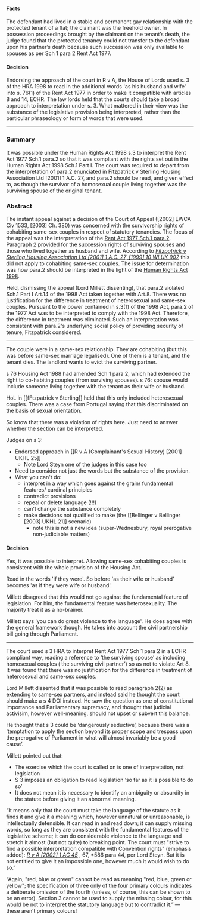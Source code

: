 #### Facts

The defendant had lived in a stable and permanent gay relationship with the protected tenant of a flat; the claimant was the freehold owner. In possession proceedings brought by the claimant on the tenant’s death, the judge found that the protected tenancy could not transfer to the defendant upon his partner’s death because such succession was only available to spouses as per Sch 1 para 2 Rent Act 1977.

#### Decision

Endorsing the approach of the court in R v A, the House of Lords used s. 3 of the HRA 1998 to read in the additional words 'as his husband and wife' into s. 76(1) of the Rent Act 1977 in order to make it compatible with articles 8 and 14, ECHR. The law lords held that the courts should take a broad approach to interpretation under s. 3. What mattered in their view was the substance of the legislative provision being interpreted, rather than the particular phraseology or form of words that were used.

---

### Summary

It was possible under the Human Rights Act 1998 s.3 to interpret the Rent Act 1977 Sch.1 para.2 so that it was compliant with the rights set out in the Human Rights Act 1998 Sch.1 Part I. The court was required to depart from the interpretation of para.2 enunciated in Fitzpatrick v Sterling Housing Association Ltd [2001] 1 A.C. 27, and para.2 should be read, and given effect to, as though the survivor of a homosexual couple living together was the surviving spouse of the original tenant.

### Abstract

The instant appeal against a decision of the Court of Appeal ([2002] EWCA Civ 1533, [2003] Ch. 380) was concerned with the survivorship rights of cohabiting same-sex couples in respect of statutory tenancies. The focus of the appeal was the interpretation of the [Rent Act 1977 Sch.1 para.2](https://uk.westlaw.com/Document/I9A1F9EC0E44911DA8D70A0E70A78ED65/View/FullText.html?originationContext=document&transitionType=DocumentItem&ppcid=5f359efe70414b439c52fecc96f2b222&contextData=(sc.Default)). Paragraph 2 provided for the succession rights of surviving spouses and those who lived together as husband and wife. According to _[Fitzpatrick v Sterling Housing Association Ltd [2001] 1 A.C. 27, [1999] 10 WLUK 902](https://uk.westlaw.com/Document/IA78D8C60E42711DA8FC2A0F0355337E9/View/FullText.html?originationContext=document&transitionType=DocumentItem&ppcid=5f359efe70414b439c52fecc96f2b222&contextData=(sc.Default))_ this did not apply to cohabiting same-sex couples. The issue for determination was how para.2 should be interpreted in the light of the [Human Rights Act 1998](https://uk.westlaw.com/Document/I5FB840F0E42311DAA7CF8F68F6EE57AB/View/FullText.html?originationContext=document&transitionType=DocumentItem&ppcid=5f359efe70414b439c52fecc96f2b222&contextData=(sc.Default)).

Held, dismissing the appeal (Lord Millett dissenting), that para.2 violated Sch.1 Part I Art.14 of the 1998 Act taken together with Art.8. There was no justification for the difference in treatment of heterosexual and same-sex couples. Pursuant to the power contained in s.3(1) of the 1998 Act, para.2 of the 1977 Act was to be interpreted to comply with the 1998 Act. Therefore, the difference in treatment was eliminated. Such an interpretation was consistent with para.2's underlying social policy of providing security of tenure, Fitzpatrick considered.

---

The couple were in a same-sex relationship. They are cohabiting (but this was before same-sex marriage legalised). One of them is a tenant, and the tenant dies. The landlord wants to evict the surviving partner. 

s 76 Housing Act 1988 had amended Sch 1 para 2, which had extended the right to co-habiting couples (from surviving spouses). s 76: spouse would include someone living together with the tenant as their wife or husband. 

HoL in [[fFtzpatrick v Sterling]] held that this only included heterosexual couples. There was a case from Portugal saying that this discriminated on the basis of sexual orientation. 

So know that there was a violation of rights here. Just need to answer whether the section can be interpreted. 

Judges on s 3:
- Endorsed approach in [[R v A (Complainant's Sexual History) [2001] UKHL 25]]
	- Note Lord Steyn one of the judges in this case too
- Need to consider not just the words but the substance of the provision. 
- What you can't do: 
	- interpret in a way which goes against the grain/ fundamental features/ cardinal principles
	- contradict provisions
	- repeal or delete language (!!!)
	- can't change the substance completely
	- make decisions not qualified to make (the [[Bellinger v Bellinger [2003] UKHL 21]] scenario)
		- note this is not a new idea (super-Wednesbury, royal prerogative non-judiciable matters)

#### Decision
Yes, it was possible to interpret. Allowing same-sex cohabiting couples is consistent with the whole provision of the Housing Act. 

Read in the words 'if they were'. So before 'as their wife or husband' becomes 'as if they were wife or husband'.

Millett disagreed that this would not go against the fundamental feature of legislation. For him, the fundamental feature was heterosexuality. The majority treat it as a no-brainer. 

Millett says 'you can do great violence to the language'. He does agree with the general framework though. He takes into account the civil partnership bill going through Parliament. 

---

           

The court used s 3 HRA to interpret Rent Act 1977 Sch 1 para 2 in a ECHR compliant way, reading a reference to ‘the surviving spouse’ as including homosexual couples (‘the surviving civil partner’) so as not to violate Art 8. It was found that there was no justification for the difference in treatment of heterosexual and same-sex couples.

Lord Millett dissented that it was possible to read paragraph 2(2) as extending to same-sex partners, and instead said he thought the court should make a s 4 DOI instead. He saw the question as one of constitutional importance and Parliamentary supremacy, and thought that judicial activisim, however well-meaning, should not upset or subvert this balance.

He thought that s 3 could be ‘dangerously seductive’, because there was a ‘temptation to apply the section beyond its proper scope and trespass upon the prerogative of Parliament in what will almost invariably be a good cause’.

Millett pointed out that:
- The exercise which the court is called on is one of interpretation, not legislation
- S 3 imposes an obligation to read legislation ‘so far as it is possible to do so’
- It does not mean it is necessary to identify an ambiguity or absurdity in the statute before giving it an abnormal meaning.

“It means only that the court must take the language of the statute as it finds it and give it a meaning which, however unnatural or unreasonable, is intellectually defensible. It can read in and read down; it can supply missing words, so long as they are consistent with the fundamental features of the legislative scheme; it can do considerable violence to the language and stretch it almost (but not quite) to breaking point. The court must "strive to find a possible interpretation compatible with Convention rights" (emphasis added): [_R v A [2002] 1 AC 45_](https://uk.westlaw.com/Document/I2E996300E42811DA8FC2A0F0355337E9/View/FullText.html?originationContext=document&transitionType=DocumentItem&ppcid=2f2847133b854b588a6c492fb72fb2c7&contextData=(sc.Default)) , 67, *586 para 44, per Lord Steyn. But it is not entitled to give it an impossible one, however much it would wish to do so.”

“Again, "red, blue or green" cannot be read as meaning "red, blue, green or yellow"; the specification of three only of the four primary colours indicates a deliberate omission of the fourth (unless, of course, this can be shown to be an error). Section 3 cannot be used to supply the missing colour, for this would be not to interpret the statutory language but to contradict it.” — these aren’t primary colours!